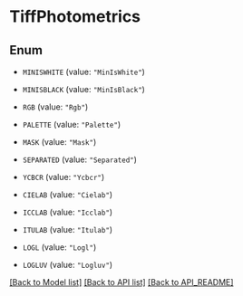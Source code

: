 
# TiffPhotometrics

## Enum


* `MINISWHITE` (value: `"MinIsWhite"`)

* `MINISBLACK` (value: `"MinIsBlack"`)

* `RGB` (value: `"Rgb"`)

* `PALETTE` (value: `"Palette"`)

* `MASK` (value: `"Mask"`)

* `SEPARATED` (value: `"Separated"`)

* `YCBCR` (value: `"Ycbcr"`)

* `CIELAB` (value: `"Cielab"`)

* `ICCLAB` (value: `"Icclab"`)

* `ITULAB` (value: `"Itulab"`)

* `LOGL` (value: `"Logl"`)

* `LOGLUV` (value: `"Logluv"`)



[[Back to Model list]](API_README.md#documentation-for-models) [[Back to API list]](API_README.md#documentation-for-api-endpoints) [[Back to API_README]](API_README.md)

